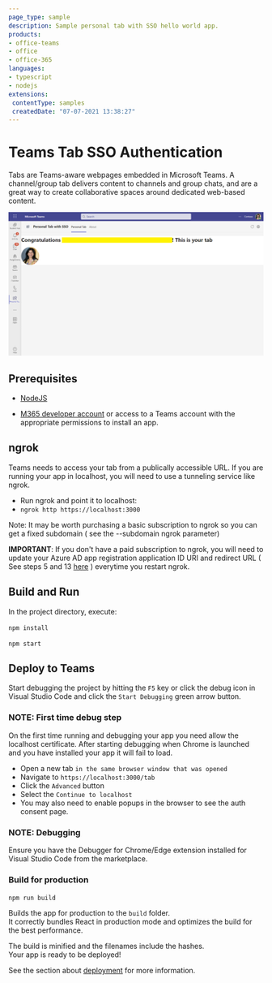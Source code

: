 ```yaml
---
page_type: sample
description: Sample personal tab with SSO hello world app.
products:
- office-teams
- office
- office-365
languages:
- typescript
- nodejs
extensions:
 contentType: samples
 createdDate: "07-07-2021 13:38:27"
---
```


# Teams Tab SSO Authentication

Tabs are Teams-aware webpages embedded in Microsoft Teams. A channel/group tab delivers content to channels and group chats, and are a great way to create collaborative spaces around dedicated web-based content.

![personaltab](Images/personaltab.png)

## Prerequisites
-  [NodeJS](https://nodejs.org/en/)

-  [M365 developer account](https://docs.microsoft.com/en-us/microsoftteams/platform/concepts/build-and-test/prepare-your-o365-tenant) or access to a Teams account with the appropriate permissions to install an app.

## ngrok

Teams needs to access your tab from a publically accessible URL. If you are running your app in localhost, you will need to use a tunneling service like ngrok.

-  Run ngrok and point it to localhost:
-  `ngrok http https://localhost:3000`

Note: It may be worth purchasing a basic subscription to ngrok so you can get a fixed subdomain ( see the --subdomain ngrok parameter)

**IMPORTANT**: If you don't have a paid subscription to ngrok, you will need to update your Azure AD app registration application ID URI and redirect URL ( See steps 5 and 13 [here](https://docs.microsoft.com/en-us/microsoftteams/platform/tabs/how-to/authentication/auth-aad-sso#steps) ) everytime you restart ngrok.

## Build and Run

In the project directory, execute:

`npm install`

`npm start`

## Deploy to Teams
Start debugging the project by hitting the `F5` key or click the debug icon in Visual Studio Code and click the `Start Debugging` green arrow button.

### NOTE: First time debug step
On the first time running and debugging your app you need allow the localhost certificate.  After starting debugging when Chrome is launched and you have installed your app it will fail to load.

- Open a new tab `in the same browser window that was opened`
- Navigate to `https://localhost:3000/tab`
- Click the `Advanced` button
- Select the `Continue to localhost`
- You may also need to enable popups in the browser to see the auth consent page.

### NOTE: Debugging
Ensure you have the Debugger for Chrome/Edge extension installed for Visual Studio Code from the marketplace.

### Build for production
`npm run build`

Builds the app for production to the `build` folder.\
It correctly bundles React in production mode and optimizes the build for the best performance.

The build is minified and the filenames include the hashes.\
Your app is ready to be deployed!

See the section about [deployment](https://facebook.github.io/create-react-app/docs/deployment) for more information.

